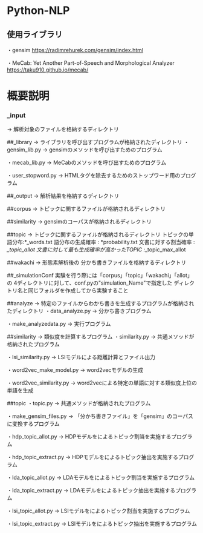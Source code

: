 # Python-NLP

## 使用ライブラリ
・gensim
https://radimrehurek.com/gensim/index.html

・MeCab: Yet Another Part-of-Speech and Morphological Analyzer
https://taku910.github.io/mecab/

# 概要説明
### _input
→ 解析対象のファイルを格納するディレクトリ

##_library
→ ライブラリを呼び出すプログラムが格納されたディレクトリ
・gensim_lib.py
→ gensimのメソッドを呼び出すためのプログラム

・mecab_lib.py
→ MeCabのメソッドを呼び出すためのプログラム

・user_stopword.py
→ HTMLタグを除去するためのストップワード用のプログラム

##_output
→ 解析結果を格納するディレクトリ

##corpus
→ トピックに関するファイルが格納されるディレクトリ

##similarity
→ gensimのコーパスが格納されるディレクトリ

##topic
→ トピックに関するファイルが格納されるディレクトリ
トピックの単語分布:*_words.txt
語分布の生成確率 : *probability.txt
文書に対する割当確率 : *_topic_allot
文書に対して最も生成確率が高かったTOPIC :*_topic_max_allot
	
##wakachi
→ 形態素解析後の 分かち書きファイルを格納するディレクトリ

##_simulationConf
実験を行う際には「corpus」「topic」「wakachi」「allot」の
4ディレクトリに対して、conf.pyの"simulation_Name"で指定した
ディレクトリ名と同じフォルダを作成してから実験すること

##analyze
→ 特定のファイルからわかち書きを生成するプログラムが格納されたディレクトリ
・data_analyze.py
→ 分かち書きプログラム

・make_analyzedata.py
→ 実行プログラム
	
##similarity
→ 類似度を計算するプログラム
・similarity.py
→ 共通メソッドが格納されたプログラム

・lsi_similarity.py
→ LSIモデルによる距離計算とファイル出力
	
・word2vec_make_model.py
→ word2vecモデルの生成

・word2vec_similarity.py
→ word2vecによる特定の単語に対する類似度上位の単語を生成
	
##topic
・topic.py
→  共通メソッドが格納されたプログラム
	
・make_gensim_files.py
→ 「分かち書きファイル」を「gensim」のコーパスに変換するプログラム
	
・hdp_topic_allot.py
→ HDPモデルをによるトピック割当を実施するプログラム
	
・hdp_topic_extract.py
→ HDPモデルをによるトピック抽出を実施するプログラム
	
・lda_topic_allot.py
→ LDAモデルをによるトピック割当を実施するプログラム

・lda_topic_extract.py
→ LDAモデルをによるトピック抽出を実施するプログラム

・lsi_topic_allot.py
→ LSIモデルをによるトピック割当を実施するプログラム

・lsi_topic_extract.py
→ LSIモデルをによるトピック抽出を実施するプログラム
